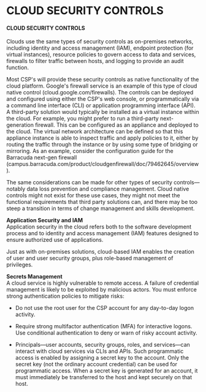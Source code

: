 # CLOUD SECURITY CONTROLS

#### CLOUD SECURITY CONTROLS

Clouds use the same types of security controls as on-premises networks, including identity and access management (IAM), endpoint protection (for virtual instances), resource policies to govern access to data and services, firewalls to filter traffic between hosts, and logging to provide an audit function.

Most CSP's will provide these security controls as native functionality of the cloud platform. Google's firewall service is an example of this type of cloud native control (cloud.google.com/firewalls). The controls can be deployed and configured using either the CSP's web console, or programmatically via a command line interface (CLI) or application programming interface (API). A third-party solution would typically be installed as a virtual instance within the cloud. For example, you might prefer to run a third-party next-generation firewall. This can be configured as an appliance and deployed to the cloud. The virtual network architecture can be defined so that this appliance instance is able to inspect traffic and apply policies to it, either by routing the traffic through the instance or by using some type of bridging or mirroring. As an example, consider the configuration guide for the Barracuda next-gen firewall (campus.barracuda.com/product/cloudgenfirewall/doc/79462645/overview).

The same considerations can be made for other types of security controls—notably data loss prevention and compliance management. Cloud native controls might not exist for these use cases, they might not meet the functional requirements that third party solutions can, and there may be too steep a transition in terms of change management and skills development.

**Application Security and IAM**  
Application security in the cloud refers both to the software development process and to identity and access management (IAM) features designed to ensure authorized use of applications.

Just as with on-premises solutions, cloud-based IAM enables the creation of user and user security groups, plus role-based management of privileges.

**Secrets Management**  
A cloud service is highly vulnerable to remote access. A failure of credential management is likely to be exploited by malicious actors. You must enforce strong authentication policies to mitigate risks:

  
-   Do not use the root user for the CSP account for any day-to-day logon activity.
  
-   Require strong multifactor authentication (MFA) for interactive logons. Use conditional authentication to deny or warn of risky account activity.
  
-   Principals—user accounts, security groups, roles, and services—can interact with cloud services via CLIs and APIs. Such programmatic access is enabled by assigning a secret key to the account. Only the secret key (not the ordinary account credential) can be used for programmatic access. When a secret key is generated for an account, it must immediately be transferred to the host and kept securely on that host.